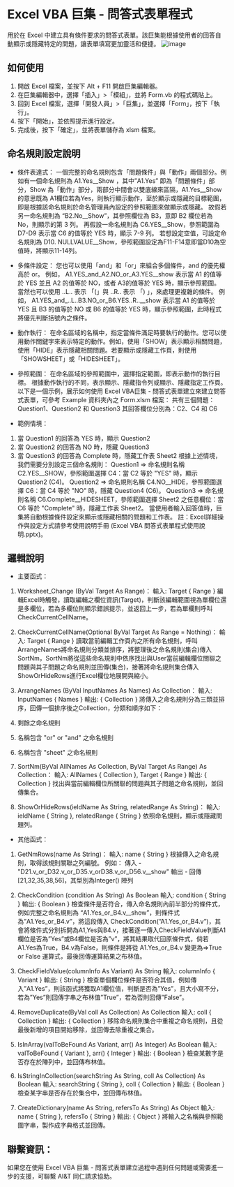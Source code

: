 # Excel VBA 巨集 - 問答式表單程式
用於在 Excel 中建立具有條件要求的問答式表單。該巨集能根據使用者的回答自動顯示或隱藏特定的問題，讓表單填寫更加靈活和便捷。
![image](https://github.com/JackyLeeDesign/excel-column-display-control-macro-cus/blob/main/DEMO.gif)

## 如何使用
1.	開啟 Excel 檔案，並按下 Alt + F11 開啟巨集編輯器。
2.	在巨集編輯器中，選擇「插入」>「模組」，並將 Form.vb 的程式碼貼上。
3.	回到 Excel 檔案，選擇「開發人員」>「巨集」，並選擇「Form」，按下「執行」。
4.	按下「開始」，並依照提示進行設定。
5.	完成後，按下「確定」，並將表單儲存為 xlsm 檔案。

## 命名規則設定說明
* 條件表達式：
一個完整的命名規則包含「問題條件」與「動作」兩個部分。例如有一個命名規則為 A1.Yes__Show ，其中”A1.Yes” 即為「問題條件」部分，Show 為「動作」部分，兩部分中間會以雙底線來區隔，A1.Yes__Show的意思既為 A1欄位若為Yes，則執行顯示動作，至於顯示或隱藏的目標範圍，即是根據該命名規則於命名管理員內設定的參照範圍來做顯示或隱藏。
故假若另一命名規則為 “B2.No__Show”，其參照欄位為 B3，意即 B2 欄位若為 No，則顯示的第 3 列。
再假設一命名規則為 C6.YES__Show，參照範圍為 D7-D9 表示當 C6 的值等於 YES 時，顯示 7-9 列。
若想設定空值，可設定命名規則為 D10. NULLVALUE__Show，參照範圍設定為F11-F14意即當D10為空值時，將顯示11-14列。

* 多條件設定：
您也可以使用「and」和「or」來組合多個條件，and 的優先權高於 or。
例如， A1.YES_and_A2.NO_or_A3.YES__show 表示當 A1 的值等於 YES 並且 A2 的值等於 NO，或者 A3的值等於 YES 時，顯示參照範圍。
當然也可以使用 ..L.. 表示 「(」與 ..R.. 表示 「) 」，來處理更複雜的條件。
例如， A1.YES_and_..L..B3.NO_or_B6.YES..R..__show 表示當 A1 的值等於 YES 且 B3 的值等於 NO 或 B6 的值等於 YES 時，顯示參照範圍，此時程式將優先判斷括號內之條件。

* 動作執行：
在命名區域的名稱中，指定當條件滿足時要執行的動作。您可以使用動作關鍵字來表示特定的動作。例如，使用「SHOW」表示顯示相關問題，使用「HIDE」表示隱藏相關問題。若要顯示或隱藏工作頁，則使用「SHOWSHEET」或「HIDESHEET」。

* 參照範圍：
在命名區域的參照範圍中，選擇指定範圍，即表示動作的執行目標。
根據動作執行的不同，表示顯示、隱藏指令列或顯示、隱藏指定工作頁。
以下是一個示例，展示如何使用 Excel VBA巨集 - 問答式表單建立來建立問答式表單，可參考 Example 資料夾內之 Form.xlsm 檔案：
共有三個問題：Question1、Question2 和 Question3
其回答欄位分別為：C2、C4 和 C6

* 範例情境：
1.	當 Question1 的回答為 YES 時，顯示 Question2
2.	當 Question2 的回答為 NO 時，隱藏 Question3
3.	當 Question3 的回答為 Complete 時，隱藏工作表 Sheet2
根據上述情境，我們需要分別設定三個命名規則：
Question1 => 命名規則名稱 C2.YES__SHOW，參照範圍選擇 C4：當 C2 等於 "YES" 時，顯示 Question2 (C4)。
Question2 => 命名規則名稱 C4.NO__HIDE，參照範圍選擇 C6：當 C4 等於 "NO" 時，隱藏 Question4 (C6)。
Question3 => 命名規則名稱 C6.Complete__HIDESHEET，參照範圍選擇 Sheet2 之任意欄位：當 C6 等於 "Complete" 時，隱藏工作表 Sheet2。
當使用者輸入回答值時，巨集將自動根據條件設定來顯示或隱藏相關的問題和工作表。
註：Excel詳細操作與設定方式請參考使用說明手冊 (Excel VBA 問答式表單程式使用說明.pptx)。

## 邏輯說明
* 主要函式：
1.	Worksheet_Change (ByVal Target As Range)：
輸入: Target { Range }
編輯Excel時觸發，讀取編輯之欄位資訊(Target)，判斷該編輯範圍視為單欄位還是多欄位，若為多欄位則顯示錯誤提示，並返回上一步，若為單欄則呼叫CheckCurrentCellName。

2.	CheckCurrentCellName(Optional ByVal Target As Range = Nothing)：
輸入: Target { Range }
讀取當前編輯工作頁內之所有命名規則，呼叫ArrangeNames將命名規則分類並排序，將整理後之命名規則(集合)傳入SortNm，SortNm將從這些命名規則中依序找出與User當前編輯欄位關聯之問題與其子問題之命名規則並回傳(集合)，接著將命名規則集合傳入ShowOrHideRows進行Excel欄位地展開與縮小。

3.	ArrangeNames (ByVal InputNames As Names) As Collection：
輸入: InputNames { Names }
輸出: { Collection }
將傳入之命名規則分為三類並排序，回傳一個排序後之Collection，分類和順序如下：
1.	剩餘之命名規則
2.	名稱包含 "or" or "and" 之命名規則
3.	名稱包含 "sheet" 之命名規則

4.	SortNm(ByVal AllNames As Collection, ByVal Target As Range) As Collection：
輸入: AllNames { Collection }, Target { Range }
輸出: { Collection }
找出與當前編輯欄位所關聯的問題與其子問題之命名規則，並回傳集合。

5.	ShowOrHideRows(ieldName As String, relatedRange As String)：
輸入: ieldName { String }, relatedRange { String }
依照命名規則，顯示或隱藏問題列。

* 其他函式：
1.	GetNmRows(name As String)：
輸入: name { String }
根據傳入之命名規則，取得該規則關聯之列編號。
例如：
傳入 - "D21.v_or_D32.v_or_D35.v_orD38.v_or_D56.v__show" 
輸出 - 回傳 [21,32,35,38,56]，其型別為Integer() 陣列

2.	CheckCondition (condition As String) As Boolean
輸入: condition { String }
輸出: { Boolean }
檢查條件是否符合，傳入命名規則內前半部分的條件式，
例如完整之命名規則為 “A1.Yes_or_B4.v__show”，則條件式為”A1.Yes_or_B4.v”，將這段傳入 CheckCondition(”A1.Yes_or_B4.v”)，其會將條件式分別拆開為A1,Yes與B4.v，接著逐一傳入CheckFieldValue判斷A1欄位是否為”Yes”或B4欄位是否為”v”，將其結果取代回原條件式，倘若A1.Yes為True，B4.v為False，則條件是將從 A1.Yes_or_B4.v 變更為=>True or False 運算式，最後回傳運算結果之布林值。

3.	CheckFieldValue(columnInfo As Variant) As String
輸入: columnInfo { Variant }
輸出: { String }
檢查單個欄位條件是否符合其值，例如傳入”A1.Yes”，則該函式將獲取A1欄位值，判斷是否為”Yes”，且大小寫不分，若為”Yes”則回傳字串之布林值”True”，若為否則回傳”False”。

4.	RemoveDuplicate(ByVal coll As Collection) As Collection
輸入: coll { Collection }
輸出: { Collection }
移除命名規則集合中重複之命名規則，且從最後新增的項目開始移除，並回傳去除重複之集合。

5.	IsInArray(valToBeFound As Variant, arr() As Integer) As Boolean
輸入: valToBeFound { Variant }, arr() { Integer }
輸出: { Boolean }
檢查某數字是否存在於陣列中，並回傳布林值。

6.	IsStringInCollection(searchString As String, coll As Collection) As Boolean
輸入: searchString { String }, coll { Collection }
輸出: { Boolean }
檢查某字串是否存在於集合中，並回傳布林值。

7.	CreateDictionary(name As String, refersTo As String) As Object
輸入: name { String }, refersTo { String }
輸出: { Object }
將輸入之名稱與參照範圍字串，製作成字典格式並回傳。


## 聯繫資訊：
如果您在使用 Excel VBA 巨集 - 問答式表單建立過程中遇到任何問題或需要進一步的支援，可聯繫 AI&T 同仁請求協助。